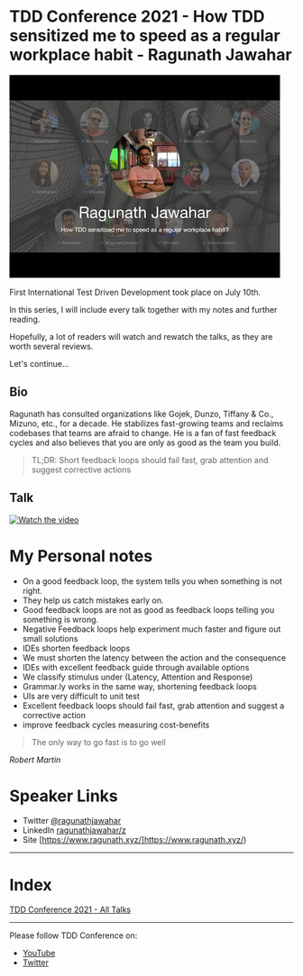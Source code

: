 # TDD Conference 2021 - How TDD sensitized me to speed as a regular workplace habit - Ragunath Jawahar

![TDD Conference 2021 - How TDD sensitized me to speed as a regular workplace habit - Ragunath Jawahar](TDD%20Conference%202021%20-%20How%20TDD%20sensitized%20me%20to%20speed%20as%20a%20regular%20workplace%20habit%20-%20Ragunath%20Jawahar.jpg)

First International Test Driven Development took place on July 10th. 

In this series, I will include every talk together with my notes and further reading.

Hopefully, a lot of readers will watch and rewatch the talks, as they are worth several reviews.

Let's continue...

## Bio 

Ragunath has consulted organizations like Gojek, Dunzo, Tiffany & Co., Mizuno, etc., for a decade. He stabilizes fast-growing teams and reclaims codebases that teams are afraid to change. He is a fan of fast feedback cycles and also believes that you are only as good as the team you build.
 
> TL;DR: Short feedback loops should fail fast, grab attention and suggest corrective actions

## Talk

[![Watch the video](https://img.youtube.com/vi/q_7JDwZY8II/sddefault.jpg)](https://youtu.be/q_7JDwZY8II) 

# My Personal notes

-  On a good feedback loop, the system tells you when something is not right.
- They help us catch mistakes early on.
- Good feedback loops are not as good as feedback loops telling you something is wrong.
- Negative Feedback loops help experiment much faster and figure out small solutions
- IDEs shorten feedback loops
- We must shorten the latency between the action and the consequence
- IDEs with excellent feedback guide through available options
- We classify stimulus under (Latency, Attention and Response)
- Grammar.ly works in the same way, shortening feedback loops
- UIs are very difficult to unit test
- Excellent feedback loops should fail fast, grab attention and suggest a corrective action
- improve feedback cycles measuring cost-benefits

> The only way to go fast is to go well

_Robert Martin_

# Speaker Links

- Twitter [@ragunathjawahar](https://twitter.com/ragunathjawahar) 
- LinkedIn [ragunathjawahar/z](https://www.linkedin.com/in/ragunathjawahar//) 
- Site [https://www.ragunath.xyz/]https://www.ragunath.xyz/) 
 
* * *

# Index

[TDD Conference 2021 - All Talks](https://github.com/mcsee/Software-Design-Articles/tree/main/Articles/TDD%20Conference%202021/TDD%20Conference%202021%20-%20All%20Talks/readme.md)

* * *

Please follow TDD Conference on:

- [YouTube](https://www.youtube.com/channel/UCKn-DadPoyYssfAOMk1LSew)
- [Twitter](https://twitter.com/tddconf)